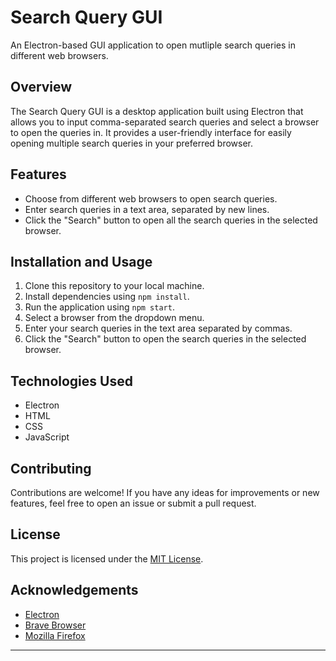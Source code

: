 # Search Query GUI

An Electron-based GUI application to open mutliple search queries in different web browsers.

## Overview

The Search Query GUI is a desktop application built using Electron that allows you to input comma-separated search queries and select a browser to open the queries in. It provides a user-friendly interface for easily opening multiple search queries in your preferred browser.

## Features

- Choose from different web browsers to open search queries.
- Enter search queries in a text area, separated by new lines.
- Click the "Search" button to open all the search queries in the selected browser.

## Installation and Usage

1. Clone this repository to your local machine.
2. Install dependencies using `npm install`.
3. Run the application using `npm start`.
4. Select a browser from the dropdown menu.
5. Enter your search queries in the text area separated by commas.
6. Click the "Search" button to open the search queries in the selected browser.

## Technologies Used

- Electron
- HTML
- CSS
- JavaScript

## Contributing

Contributions are welcome! If you have any ideas for improvements or new features, feel free to open an issue or submit a pull request.

## License

This project is licensed under the [MIT License](LICENSE).

## Acknowledgements

- [Electron](https://www.electronjs.org/)
- [Brave Browser](https://brave.com/)
- [Mozilla Firefox](https://www.mozilla.org/firefox/)

---
